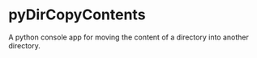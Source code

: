 # pyDirCopyContents
A python console app for moving the content of a directory into another directory.
